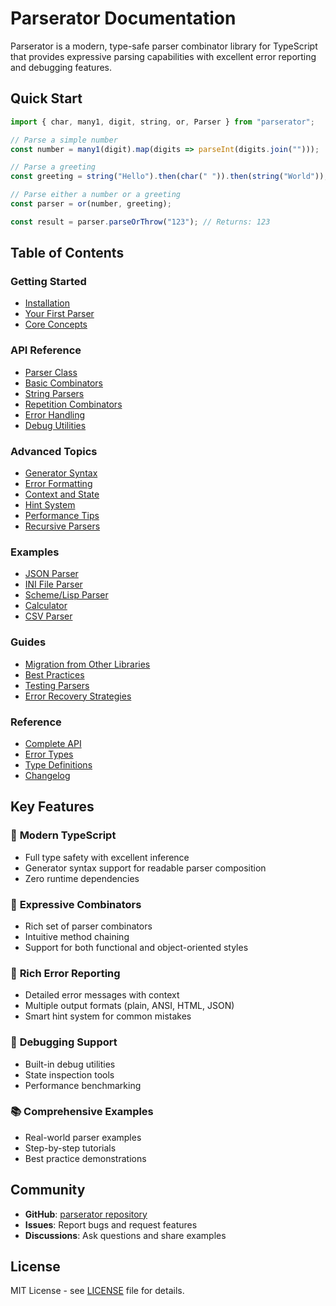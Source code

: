 # Parserator Documentation

Parserator is a modern, type-safe parser combinator library for TypeScript that provides expressive parsing capabilities with excellent error reporting and debugging features.

## Quick Start

```typescript
import { char, many1, digit, string, or, Parser } from "parserator";

// Parse a simple number
const number = many1(digit).map(digits => parseInt(digits.join("")));

// Parse a greeting
const greeting = string("Hello").then(char(" ")).then(string("World"));

// Parse either a number or a greeting
const parser = or(number, greeting);

const result = parser.parseOrThrow("123"); // Returns: 123
```

## Table of Contents

### Getting Started

- [Installation](./getting-started/installation.md)
- [Your First Parser](./getting-started/first-parser.md)
- [Core Concepts](./getting-started/core-concepts.md)

### API Reference

- [Parser Class](./api/parser.md)
- [Basic Combinators](./api/combinators.md)
- [String Parsers](./api/string-parsers.md)
- [Repetition Combinators](./api/repetition.md)
- [Error Handling](./api/error-handling.md)
- [Debug Utilities](./api/debug.md)

### Advanced Topics

- [Generator Syntax](./advanced/generator-syntax.md)
- [Error Formatting](./advanced/error-formatting.md)
- [Context and State](./advanced/context-state.md)
- [Hint System](./advanced/hints.md)
- [Performance Tips](./advanced/performance.md)
- [Recursive Parsers](./advanced/recursive-parsers.md)

### Examples

- [JSON Parser](./examples/json-parser.md)
- [INI File Parser](./examples/ini-parser.md)
- [Scheme/Lisp Parser](./examples/scheme-parser.md)
- [Calculator](./examples/calculator.md)
- [CSV Parser](./examples/csv-parser.md)

### Guides

- [Migration from Other Libraries](./guides/migration.md)
- [Best Practices](./guides/best-practices.md)
- [Testing Parsers](./guides/testing.md)
- [Error Recovery Strategies](./guides/error-recovery.md)

### Reference

- [Complete API](./reference/api.md)
- [Error Types](./reference/errors.md)
- [Type Definitions](./reference/types.md)
- [Changelog](./reference/changelog.md)

## Key Features

### 🔧 **Modern TypeScript**

- Full type safety with excellent inference
- Generator syntax support for readable parser composition
- Zero runtime dependencies

### 🎯 **Expressive Combinators**

- Rich set of parser combinators
- Intuitive method chaining
- Support for both functional and object-oriented styles

### 🚨 **Rich Error Reporting**

- Detailed error messages with context
- Multiple output formats (plain, ANSI, HTML, JSON)
- Smart hint system for common mistakes

### 🐛 **Debugging Support**

- Built-in debug utilities
- State inspection tools
- Performance benchmarking

### 📚 **Comprehensive Examples**

- Real-world parser examples
- Step-by-step tutorials
- Best practice demonstrations

## Community

- **GitHub**: [parserator repository](https://github.com/your-org/parserator)
- **Issues**: Report bugs and request features
- **Discussions**: Ask questions and share examples

## License

MIT License - see [LICENSE](../LICENSE) file for details.
